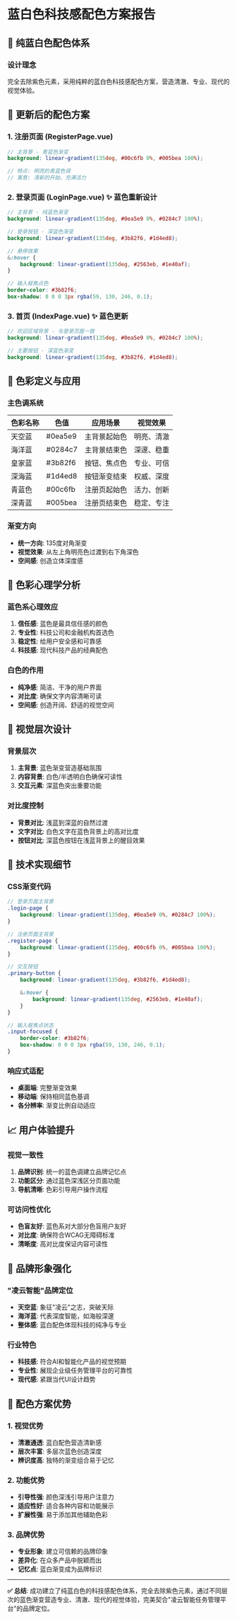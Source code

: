 # 蓝白色科技感配色方案报告

## 🎨 纯蓝白色配色体系

### 设计理念

完全去除紫色元素，采用纯粹的蓝白色科技感配色方案，营造清澈、专业、现代的视觉体验。

## 📱 更新后的配色方案

### 1. 注册页面 (RegisterPage.vue)

```scss
// 主背景 - 青蓝色渐变
background: linear-gradient(135deg, #00c6fb 0%, #005bea 100%);

// 特点: 明亮的青蓝色调
// 寓意: 清新的开始，充满活力
```

### 2. 登录页面 (LoginPage.vue) ✨ 蓝色重新设计

```scss
// 主背景 - 纯蓝色渐变
background: linear-gradient(135deg, #0ea5e9 0%, #0284c7 100%);

// 登录按钮 - 深蓝色渐变
background: linear-gradient(135deg, #3b82f6, #1d4ed8);

// 悬停效果
&:hover {
    background: linear-gradient(135deg, #2563eb, #1e40af);
}

// 输入框焦点色
border-color: #3b82f6;
box-shadow: 0 0 0 3px rgba(59, 130, 246, 0.1);
```

### 3. 首页 (IndexPage.vue) ✨ 蓝色更新

```scss
// 欢迎区域背景 - 与登录页面一致
background: linear-gradient(135deg, #0ea5e9 0%, #0284c7 100%);

// 主要按钮 - 深蓝色渐变
background: linear-gradient(135deg, #3b82f6, #1d4ed8);
```

## 🎯 色彩定义与应用

### 主色调系统

| 色彩名称 | 色值    | 应用场景     | 视觉效果   |
| -------- | ------- | ------------ | ---------- |
| 天空蓝   | #0ea5e9 | 主背景起始色 | 明亮、清澈 |
| 海洋蓝   | #0284c7 | 主背景结束色 | 深邃、稳重 |
| 皇家蓝   | #3b82f6 | 按钮、焦点色 | 专业、可信 |
| 深海蓝   | #1d4ed8 | 按钮渐变结束 | 权威、深度 |
| 青蓝色   | #00c6fb | 注册页起始色 | 活力、创新 |
| 深青蓝   | #005bea | 注册页结束色 | 稳定、专注 |

### 渐变方向

- **统一方向**: 135度对角渐变
- **视觉效果**: 从左上角明亮色过渡到右下角深色
- **空间感**: 创造立体深度感

## 🔬 色彩心理学分析

### 蓝色系心理效应

1. **信任感**: 蓝色是最具信任感的颜色
2. **专业性**: 科技公司和金融机构首选色
3. **稳定性**: 给用户安全感和可靠感
4. **科技感**: 现代科技产品的经典配色

### 白色的作用

- **纯净感**: 简洁、干净的用户界面
- **对比度**: 确保文字内容清晰可读
- **空间感**: 创造开阔、舒适的视觉空间

## 🎨 视觉层次设计

### 背景层次

1. **主背景**: 蓝色渐变营造基础氛围
2. **内容背景**: 白色/半透明白色确保可读性
3. **交互元素**: 深蓝色突出重要功能

### 对比度控制

- **背景对比**: 浅蓝到深蓝的自然过渡
- **文字对比**: 白色文字在蓝色背景上的高对比度
- **按钮对比**: 深蓝色按钮在浅蓝背景上的醒目效果

## 🔧 技术实现细节

### CSS渐变代码

```scss
// 登录页面主背景
.login-page {
    background: linear-gradient(135deg, #0ea5e9 0%, #0284c7 100%);
}

// 注册页面主背景
.register-page {
    background: linear-gradient(135deg, #00c6fb 0%, #005bea 100%);
}

// 交互按钮
.primary-button {
    background: linear-gradient(135deg, #3b82f6, #1d4ed8);

    &:hover {
        background: linear-gradient(135deg, #2563eb, #1e40af);
    }
}

// 输入框焦点状态
.input-focused {
    border-color: #3b82f6;
    box-shadow: 0 0 0 3px rgba(59, 130, 246, 0.1);
}
```

### 响应式适配

- **桌面端**: 完整渐变效果
- **移动端**: 保持相同蓝色基调
- **各分辨率**: 渐变比例自动适应

## 📈 用户体验提升

### 视觉一致性

1. **品牌识别**: 统一的蓝色调建立品牌记忆点
2. **功能区分**: 通过蓝色深浅区分页面功能
3. **导航清晰**: 色彩引导用户操作流程

### 可访问性优化

- **色盲友好**: 蓝色系对大部分色盲用户友好
- **对比度**: 确保符合WCAG无障碍标准
- **清晰度**: 高对比度保证内容可读性

## 🚀 品牌形象强化

### "凌云智能"品牌定位

- **天空蓝**: 象征"凌云"之志，突破天际
- **海洋蓝**: 代表深度智能，如海般深邃
- **整体感**: 蓝白配色体现科技的纯净与专业

### 行业特色

- **科技感**: 符合AI和智能化产品的视觉预期
- **专业性**: 展现企业级任务管理平台的可靠性
- **现代感**: 紧跟当代UI设计趋势

## 🔮 配色方案优势

### 1. 视觉优势

- **清澈通透**: 蓝白配色营造清新感
- **层次丰富**: 多层次蓝色创造深度
- **辨识度高**: 独特的渐变组合易于记忆

### 2. 功能优势

- **引导性强**: 颜色深浅引导用户注意力
- **适应性好**: 适合各种内容和功能展示
- **扩展性强**: 易于添加其他辅助色彩

### 3. 品牌优势

- **专业形象**: 建立可信赖的品牌印象
- **差异化**: 在众多产品中脱颖而出
- **记忆点**: 蓝白渐变成为品牌标识

---

**✅ 总结**: 成功建立了纯蓝白色的科技感配色体系，完全去除紫色元素，通过不同层次的蓝色渐变营造专业、清澈、现代的视觉体验，完美契合"凌云智能任务管理平台"的品牌定位。
